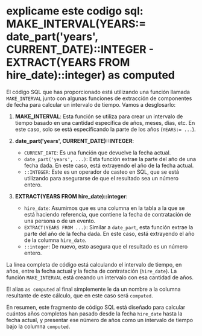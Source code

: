 # explicame este codigo sql: MAKE_INTERVAL(YEARS:= date_part('years', CURRENT_DATE)::INTEGER - EXTRACT(YEARS FROM hire_date)::integer) as computed

El código SQL que has proporcionado está utilizando una función llamada `MAKE_INTERVAL` junto con algunas funciones de extracción de componentes de fecha para calcular un intervalo de tiempo. Vamos a desglosarlo:

1. **MAKE_INTERVAL**: Esta función se utiliza para crear un intervalo de tiempo basado en una cantidad específica de años, meses, días, etc. En este caso, solo se está especificando la parte de los años (`YEARS:= ...`).

2. **date_part('years', CURRENT_DATE)::INTEGER**:

    - `CURRENT_DATE`: Es una función que devuelve la fecha actual.
    - `date_part('years', ...)`: Esta función extrae la parte del año de una fecha dada. En este caso, está extrayendo el año de la fecha actual.
    - `::INTEGER`: Este es un operador de casteo en SQL, que se está utilizando para asegurarse de que el resultado sea un número entero.

3. **EXTRACT(YEARS FROM hire_date)::integer**:
    - `hire_date`: Asumimos que es una columna en la tabla a la que se está haciendo referencia, que contiene la fecha de contratación de una persona o de un evento.
    - `EXTRACT(YEARS FROM ...)`: Similar a `date_part`, esta función extrae la parte del año de la fecha dada. En este caso, está extrayendo el año de la columna `hire_date`.
    - `::integer`: De nuevo, esto asegura que el resultado es un número entero.

La línea completa de código está calculando el intervalo de tiempo, en años, entre la fecha actual y la fecha de contratación (`hire_date`). La función `MAKE_INTERVAL` está creando un intervalo con esa cantidad de años.

El alias `as computed` al final simplemente le da un nombre a la columna resultante de este cálculo, que en este caso será `computed`.

En resumen, este fragmento de código SQL está diseñado para calcular cuántos años completos han pasado desde la fecha `hire_date` hasta la fecha actual, y presentar ese número de años como un intervalo de tiempo bajo la columna `computed`.
